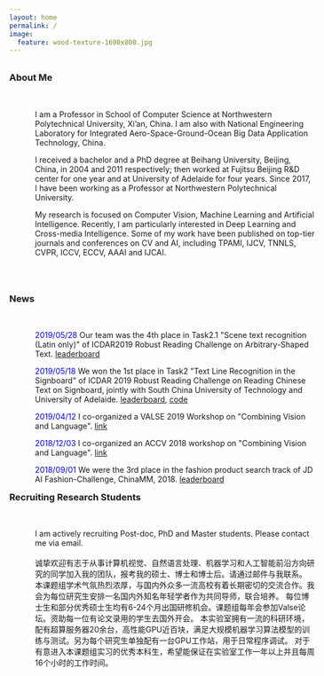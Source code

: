 ```yaml
---
layout: home
permalink: /
image:
  feature: wood-texture-1600x800.jpg
---
```

<br/>
<div class="tiles" style="clear:both">
  <div class="nullborder"></div>
  <h3 class="newtitle_newnews" style="margin-top: 0;">About Me</h3>
</div>
<div class="tiles">
  <br/>
  <!-- left:9.2%;//将此模块的left：100px改为相对距离 modified by liqiang&leitao 2019/07/05 -->
  <!-- 注意不要将left放在tite中，tite在其它页面也在使用 modified by liqiang&leitao 2019/07/08 -->
  <div class="tile" style="clear:both;position:relative;left:9.2%;" >
    <p class="post-excerpt_" >I am a Professor in School of Computer Science at Northwestern Polytechnical University, Xi’an, China. I am also with National Engineering Laboratory for Integrated Aero-Space-Ground-Ocean Big Data Application Technology, China.</p>
  </div><!-- /.tile -->

  <div class="tile" style="clear:both;position:relative;left:9.2%;" >
    <p class="post-excerpt_" >I received a bachelor and a PhD degree at Beihang University, Beijing, China, in 2004 and 2011 respectively; then worked at Fujitsu Beijing R&D center for one year and at University of Adelaide for four years. Since 2017, I have been working as a Professor at Northwestern Polytechnical University. </p>
  </div><!-- /.tile -->
  <div class="tile" style="clear:both;position:relative;left:9.2%;" >
    <p class="post-excerpt_" >My research is focused on Computer Vision, Machine Learning and Artificial Intelligence. Recently, I am particularly interested in Deep Learning and Cross-media Intelligence. Some of my work have been published on top-tier journals and conferences on CV and AI, including TPAMI, IJCV, TNNLS, CVPR, ICCV, ECCV, AAAI and IJCAI.</p>
    <br/>
  </div><!-- /.tile -->
  <br/>
  <br/>
  <!-- news -->
  <div class="tiles" style="clear:both">
    <div class="nullborder"></div>
    <h3 class="newtitle_newnews" style="margin-top: 0;">News</h3>
  </div>
  <div class="tiles">
  <!-- news -->
  <br/>
  <div class="tiles">
      <div class="tile" style="clear:both;position:relative;left:9.2%;" >
        <p class="post-excerpt_" > <font color="blue">2019/05/28</font> Our team was the 4th place in Task2.1 "Scene text recognition (Latin only)" of ICDAR2019 Robust Reading Challenge on Arbitrary-Shaped Text. <a href="https://rrc.cvc.uab.es/files/ICDAR2019-ArT1.pdf">leaderboard</a></p>
      </div><!-- /.tile -->
      <div class="tile" style="clear:both;position:relative;left:9.2%;" >
        <p class="post-excerpt_" > <font color="blue">2019/05/18</font> We won the 1st place in Task2 "Text Line Recognition in the Signboard" of ICDAR 2019 Robust Reading Challenge on Reading Chinese Text on Signboard, jointly with South China University of Technology and University of Adelaide. <a href="https://rrc.cvc.uab.es/files/ICDAR2019-ReCTS.pdf">leaderboard</a>, 
        <a href="https://github.com/wangpengnorman/SAR-Strong-Baseline-for-Text-Recognition">code</a></p>
      </div><!-- /.tile -->
      <div class="tile" style="clear:both;position:relative;left:9.2%;"  >
        <p class="post-excerpt_" > <font color="blue">2019/04/12</font> I co-organized a VALSE 2019 Workshop on "Combining Vision and Language". <a href="http://qi-wu.me/accv_v2l/home.html">link</a></p>
      </div>
      <div class="tile" style="clear:both;position:relative;left:9.2%;" >
        <p class="post-excerpt_" > <font color="blue">2018/12/03</font> I co-organized an ACCV 2018 workshop on "Combining Vision and Language". <a href="http://qi-wu.me/accv_v2l/home.html">link</a></p>
      </div>
      <div class="tile" style="clear:both;position:relative;left:9.2%;" >
        <p class="post-excerpt_" > <font color="blue">2018/09/01</font> We were the 3rd place in the fashion product search track of JD AI Fashion-Challenge, ChinaMM, 2018. <a href="https://fashion-challenge.github.io/rank.html">leaderboard</a>  </p>
      </div><!-- /.tile -->
      <!-- Recruiting Research Students -->
      <div class="tiles" style="clear:both">
        <div class="nullborder"></div>
        <h3 class="newtitle_newnews" style="margin-top: 0;">Recruiting Research Students</h3>
      </div>
      <div class="tiles">
      <br/>
        <div class="tile" style="clear:both;position:relative;left:9.2%;">
          <p class="post-excerpt_">
          I am actively recruiting Post-doc, PhD and Master students. Please contact me via email. 
            <br/>
            <br/>
            诚挚欢迎有志于从事计算机视觉、自然语言处理、机器学习和人工智能前沿方向研究的同学加入我的团队，报考我的硕士、博士和博士后。请通过邮件与我联系。
            本课题组学术气氛热烈浓厚，与国内外众多一流高校有着长期密切的交流合作。我会为每位研究生安排一名国内外知名年轻学者作为共同导师，联合培养。
            每位博士生和部分优秀硕士生均有6-24个月出国研修机会。课题组每年会参加Valse论坛。资助每一位有论文录用的学生去国外开会。
            本实验室拥有一流的科研环境，配有超算服务器20余台，高性能GPU近百块，满足大规模机器学习算法模型的训练与测试。另为每个研究生单独配有一台GPU工作站，用于日常程序调试。 
            对于有意进入本课题组实习的优秀本科生，希望能保证在实验室工作一年以上并且每周16个小时的工作时间。
          </p>
        </div><!-- /.tile -->
      </div>
      <!-- tiles -->
  </div><!-- /.tiles -->


